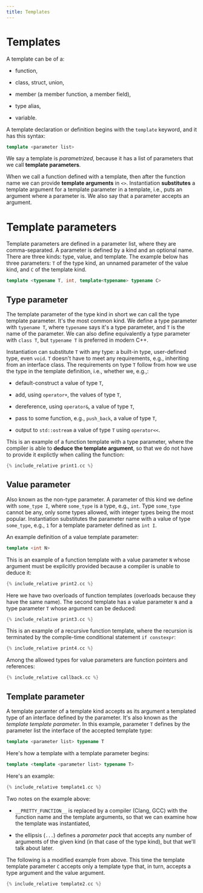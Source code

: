 ```yaml
---
title: Templates
---
```


# Templates

A template can be of a:

* function,

* class, struct, union,

* member (a member function, a member field),

* type alias,

* variable.

A template declaration or definition begins with the `template`
keyword, and it has this syntax:

```cpp
template <parameter list>
```

We say a template is *parametrized*, because it has a list of
parameters that we call **template parameters**.

When we call a function defined with a template, then after the
function name we can provide **template arguments** in `<>`.
Instantiation **substitutes** a template argument for a template
parameter in a template, i.e., puts an argument where a parameter is.
We also say that a parameter accepts an argument.

# Template parameters

Template parameters are defined in a parameter list, where they are
comma-separated.  A parameter is defined by a kind and an optional
name.  There are three kinds: type, value, and template.  The example
below has three parameters: `T` of the type kind, an unnamed parameter
of the value kind, and `C` of the template kind.

```cpp
template <typename T, int, template<typename> typename C>
```

## Type parameter

The template parameter of the type kind in short we can call the type
template parameter.  It's the most common kind.  We define a type
parameter with `typename T`, where `typename` says it's a type
parameter, and `T` is the name of the parameter.  We can also define
equivalently a type parameter with `class T`, but `typename T` is
preferred in modern C++.

Instantiation can substitute `T` with any type: a built-in type,
user-defined type, even `void`. `T` doesn't have to meet any
requirements, e.g., inheriting from an interface class.  The
requirements on type `T` follow from how we use the type in the
template definition, i.e., whether we, e.g.,:

* default-construct a value of type `T`,

* add, using `operator+`, the values of type `T`,

* dereference, using `operator&`, a value of type `T`,

* pass to some function, e.g., `push_back`, a value of type `T`,

* output to `std::ostream` a value of type `T` using `operator<<`.

This is an example of a function template with a type parameter, where
the compiler is able to **deduce the template argument**, so that we
do not have to provide it explictly when calling the function:

```cpp
{% include_relative print1.cc %}
```

## Value parameter

Also known as the non-type parameter.  A parameter of this kind we
define with `some_type I`, where `some_type` is a type, e.g., `int`.
Type `some_type` cannot be any, only some types allowed, with integer
types being the most popular.  Instantiation substitutes the parameter
name with a value of type `some_type`, e.g., `1` for a template
parameter defined as `int I`.

An example definition of a value template parameter:

```cpp
template <int N>
```

This is an example of a function template with a value parameter `N`
whose argument must be explicitly provided because a compiler is
unable to deduce it:

```cpp
{% include_relative print2.cc %}
```

Here we have two overloads of function templates (overloads because
they have the same name).  The second template has a value parameter
`N` and a type parameter `T` whose argument can be deduced:

```cpp
{% include_relative print3.cc %}
```

This is an example of a recursive function template, where the
recursion is terminated by the compile-time conditional statement `if
constexpr`:

```cpp
{% include_relative print4.cc %}
```

Among the allowed types for value parameters are function pointers and
references:

```cpp
{% include_relative callback.cc %}
```

## Template parameter

A template paramter of a template kind accepts as its argument a
templated type of an interface defined by the parameter.  It's also
known as the *template template parameter*.  In this example,
parameter `T` defines by the parameter list the interface of the
accepted template type:

```cpp
template <parameter list> typename T
```

Here's how a template with a template parameter begins:

```cpp
template <template <parameter list> typename T>
```

Here's an example:

```cpp
{% include_relative template1.cc %}
```

Two notes on the example above:

* `__PRETTY_FUNCTION__` is replaced by a compiler (Clang, GCC) with
  the function name and the template arguments, so that we can examine
  how the template was instantiated,

* the ellipsis (`...`) defines a *parameter pack* that accepts any
  number of arguments of the given kind (in that case of the type
  kind), but that we'll talk about later.

The following is a modified example from above.  This time the
template template parameter `C` accepts only a template type that, in
turn, accepts a type argument and the value argument.

```cpp
{% include_relative template2.cc %}
```

<!-- LocalWords: lvalue lvalues rvalue -->

